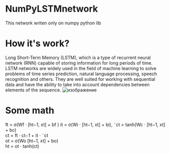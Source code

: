 # NumPyLSTMnetwork
This network writen only on numpy python lib
# How it's work? 
Long Short-Term Memory (LSTM), which is a type of recurrent neural network (RNN) capable of storing information for long periods of time. LSTM networks are widely used in the field of machine learning to solve problems of time series prediction, natural language processing, speech recognition and others. They are well suited for working with sequential data and have the ability to take into account dependencies between elements of the sequence. 
![изображение](https://github.com/vsdifficult/NumPyLSTMnetwork/assets/101355829/39ec6684-ceb4-4238-954e-bbb1a0da9f5f)

# Some math
ft = σ(Wf · [ht−1, xt] + bf ) 
it = σ(Wi · [ht−1, xt] + bi), 
˜ct = tanh(Wc · [ht−1, xt] + bc)  
ct = ft · ct−1 + it · ˜ct  
ot = σ(Wo [ht−1, xt] + bo)  
ht = ot · tanh(ct) 
